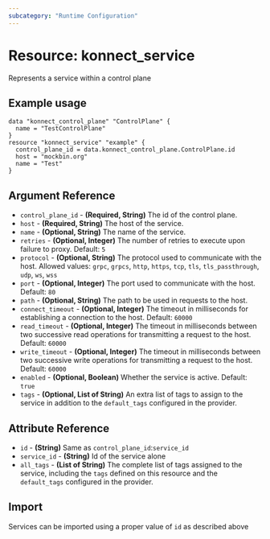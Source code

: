 ```yaml
---
subcategory: "Runtime Configuration"
---
```

# Resource: konnect_service
Represents a service within a control plane
## Example usage
```hcl
data "konnect_control_plane" "ControlPlane" {
  name = "TestControlPlane"
}
resource "konnect_service" "example" {
  control_plane_id = data.konnect_control_plane.ControlPlane.id
  host = "mockbin.org"
  name = "Test"
}
```
## Argument Reference
* `control_plane_id` - **(Required, String)** The id of the control plane.
* `host` - **(Required, String)** The host of the service.
* `name` - **(Optional, String)** The name of the service.
* `retries` - **(Optional, Integer)** The number of retries to execute upon failure to proxy. Default: `5`
* `protocol` - **(Optional, String)** The protocol used to communicate with the host. Allowed values: `grpc`, `grpcs`, `http`, `https`, `tcp`, `tls`, `tls_passthrough`, `udp`, `ws`, `wss`
* `port` - **(Optional, Integer)** The port used to communicate with the host. Default: `80`
* `path` - **(Optional, String)** The path to be used in requests to the host.
* `connect_timeout` - **(Optional, Integer)** The timeout in milliseconds for establishing a connection to the host. Default: `60000`
* `read_timeout` - **(Optional, Integer)** The timeout in milliseconds between two successive read operations for transmitting a request to the host. Default: `60000`
* `write_timeout` - **(Optional, Integer)** The timeout in milliseconds between two successive write operations for transmitting a request to the host. Default: `60000`
* `enabled` - **(Optional, Boolean)** Whether the service is active. Default: `true`
* `tags` - **(Optional, List of String)** An extra list of tags to assign to the service in addition to the `default_tags` configured in the provider.
## Attribute Reference
* `id` - **(String)** Same as `control_plane_id`:`service_id`
* `service_id` - **(String)** Id of the service alone
* `all_tags` - **(List of String)** The complete list of tags assigned to the service, including the `tags` defined on this resource and the `default_tags` configured in the provider.
## Import
Services can be imported using a proper value of `id` as described above
